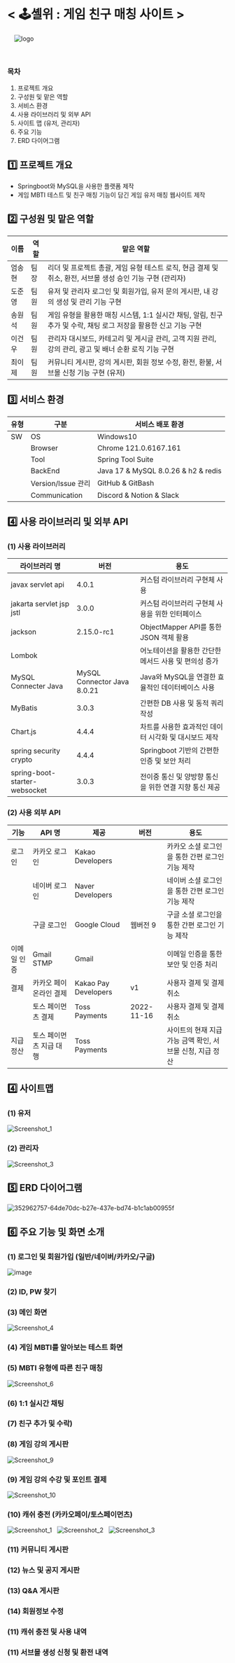 
# < 🕹️셸위 : 게임 친구 매칭 사이트  >
&nbsp; 
&nbsp;
![logo](https://github.com/user-attachments/assets/a457e67b-c80a-4459-a1d3-ad127d33c923)


&nbsp;
### 목차
1. 프로젝트 개요
2. 구성원 및 맡은 역할
3. 서비스 환경
4. 사용 라이브러리 및 외부 API
5. 사이트 맵 (유저, 관리자)
6. 주요 기능
7. ERD 다이어그램
&nbsp; 
## 1️⃣ 프로젝트 개요
* Springboot와 MySQL을 사용한 플랫폼 제작
* 게임 MBTI 테스트 및 친구 매칭 기능이 담긴 게임 유저 매칭 웹사이트 제작
&nbsp; 
## 2️⃣ 구성원 및 맡은 역할
|이름|역할|맡은 역할|
|------|---|---|
|엄송현|팀장| 리더 및 프로젝트 총괄, 게임 유형 테스트 로직, 현금 결제 및 취소, 환전, 서브몰 생성 승인 기능 구현 (관리자)  |
|도준영|팀원| 유저 및 관리자 로그인 및 회원가입, 유저 문의 게시판, 내 강의 생성 및 관리 기능 구현 |
|송원석|팀원| 게임 유형을 활용한 매칭 시스템, 1:1 실시간 채팅, 알림, 친구 추가 및 수락, 채팅 로그 저장을 활용한 신고 기능 구현 |
|이건우|팀원| 관리자 대시보드, 카테고리 및 게시글 관리, 고객 지원 관리, 강의 관리, 광고 및 배너 순환 로직 기능 구현 |
|최이제|팀원| 커뮤니티 게시판, 강의 게시판, 회원 정보 수정, 환전, 환불, 서브몰 신청 기능 구현 (유저) |
## 3️⃣ 서비스 환경 
|유형|구분|서비스 배포 환경|
|------|---|---|
|SW|OS| Windows10 |
||Browser| Chrome 121.0.6167.161 |
||Tool| Spring Tool Suite |
||BackEnd| Java 17 & MySQL 8.0.26 & h2 & redis|
||Version/Issue 관리| GitHub & GitBash |
||Communication| Discord & Notion & Slack|

## 4️⃣ 사용 라이브러리 및 외부 API
### (1) 사용 라이브러리
|라이브러리 명|버전|용도|
|------|---|---|
|javax servlet api|4.0.1| 커스텀 라이브러리 구현체 사용 |
|jakarta servlet jsp jstl|3.0.0| 커스텀 라이브러리 구현체 사용을 위한 인터페이스|
|jackson |2.15.0-rc1 | ObjectMapper API를 통한 JSON 객체 활용|
|Lombok||어노테이션을 활용한 간단한 메서드 사용 및 편의성 증가|
|MySQL Connecter Java|MySQL Connector Java 8.0.21 | Java와 MySQL을 연결한 효율적인 데이터베이스 사용 |
|MyBatis|3.0.3| 간편한 DB 사용 및 동적 쿼리 작성|
|Chart.js|4.4.4| 차트를 사용한 효과적인 데이터 시각화 및 대시보드 제작|
|spring security crypto|4.4.4| Springboot 기반의 간편한 인증 및 보안 처리|
|spring-boot-starter-websocket|3.0.3| 전이중 통신 및 양방향 통신을 위한 연결 지향 통신 제공|

### (2) 사용 외부 API
|기능|API 명|제공|버전|용도|
|------|------|-----|-----|-----|
|로그인|카카오 로그인|Kakao Developers||카카오 소셜 로그인을 통한 간편 로그인 기능 제작|
||네이버 로그인|Naver Developers||네이버 소셜 로그인을 통한 간편 로그인 기능 제작|
||구글 로그인|Google Cloud|웹버전 9|구글 소셜 로그인을 통한 간편 로그인 기능 제작|
|이메일 인증|Gmail STMP|Gmail||이메일 인증을 통한 보안 및 인증 처리|
|결제|카카오 페이 온라인 결제|Kakao Pay Developers|v1|사용자 결제 및 결제 취소|
||토스 페이먼츠 결제|Toss Payments|2022-11-16|사용자 결제 및 결제 취소|
|지급정산|토스 페이먼츠 지급 대행|Toss Payments||사이트의 현재 지급 가능 금액 확인, 서브몰 신청, 지급 정산|

## 4️⃣ 사이트맵
### (1) 유저
![Screenshot_1](https://github.com/user-attachments/assets/9233e818-a060-4ce2-b658-465ead28a696)

### (2) 관리자
![Screenshot_3](https://github.com/user-attachments/assets/4c779bbf-6f89-4170-8e9a-4de557db04e6)


## 5️⃣ ERD 다이어그램
![352962757-64de70dc-b27e-437e-bd74-b1c1ab00955f](https://github.com/user-attachments/assets/e110ed64-c948-4191-8a9d-6e8f626b8cfa)


## 6️⃣ 주요 기능 및 화면 소개 &nbsp;
### (1) 로그인 및 회원가입 (일반/네이버/카카오/구글)
![image](https://github.com/user-attachments/assets/c5fbc0f5-5a6a-41f2-bf96-e0d49d4ceb34) &nbsp;

### (2) ID, PW 찾기

### (3) 메인 화면
![Screenshot_4](https://github.com/user-attachments/assets/16a8adef-d087-4d15-8031-e468b14ad0fd) &nbsp;

### (4) 게임 MBTI를 알아보는 테스트 화면

### (5) MBTI 유형에 따른 친구 매칭 &nbsp;
![Screenshot_6](https://github.com/user-attachments/assets/075ab236-c1f2-42f7-8ac8-ef4eb2335952) &nbsp;


### (6) 1:1 실시간 채팅

### (7) 친구 추가 및 수락)

### (8) 게임 강의 게시판  &nbsp;
![Screenshot_9](https://github.com/user-attachments/assets/6dcb7ace-afd9-471a-ad15-d8e13e1178de) &nbsp;

### (9) 게임 강의 수강 및 포인트 결제 &nbsp;
![Screenshot_10](https://github.com/user-attachments/assets/40098f30-1cb8-4f97-8469-33afe2e730e7) &nbsp;

### (10) 캐쉬 충전 (카카오페이/토스페이먼츠) &nbsp;
![Screenshot_1](https://github.com/user-attachments/assets/95ea3182-5409-41c1-9901-17997b414c25) &nbsp;
![Screenshot_2](https://github.com/user-attachments/assets/4d4922be-df0d-4a38-a910-ea61aaaddcb1) &nbsp;
![Screenshot_3](https://github.com/user-attachments/assets/a7ad4c00-4673-4483-84ac-abfe97af2acf) &nbsp;


### (11) 커뮤니티 게시판

### (12) 뉴스 및 공지 게시판

### (13) Q&A 게시판

### (14) 회원정보 수정

### (11) 캐쉬 충전 및 사용 내역

### (11) 서브몰 생성 신청 및 환전 내역

